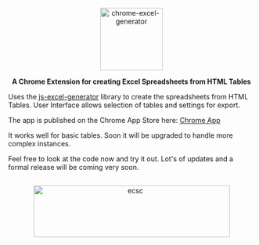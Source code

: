 <p align="center">
 <!--<img width="255px" height="254" alt="chrome-excel-generator" src="https://i.imgur.com/KWp5Akf.png"/> -->
 <img width="128px" height="128" alt="chrome-excel-generator" src="https://i.imgur.com/wdg2nX4.png"/>
</p>
<p align="center"> 
<b>A Chrome Extension for creating Excel Spreadsheets from HTML Tables</b>
</p>

Uses the [js-excel-generator](https://github.com/ecscstatsconsulting/js-excel-generator) library to create the spreadsheets from HTML Tables.  User Interface allows selection of tables and settings for export.

The app is published on the Chrome App Store here: [Chrome App](https://chrome.google.com/webstore/detail/excel-generator/ppeejofkpebeikjaalhlmlmhldkhbgih)

It works well for basic tables.  Soon it will be upgraded to handle more complex instances.

Feel free to look at the code now and try it out.  Lot's of updates and a formal release will be coming very soon.

##

<p align="center">
 <img width="401px" height="106" alt="ecsc" src="https://i.imgur.com/SzVdycv.png"/> 
</p>
